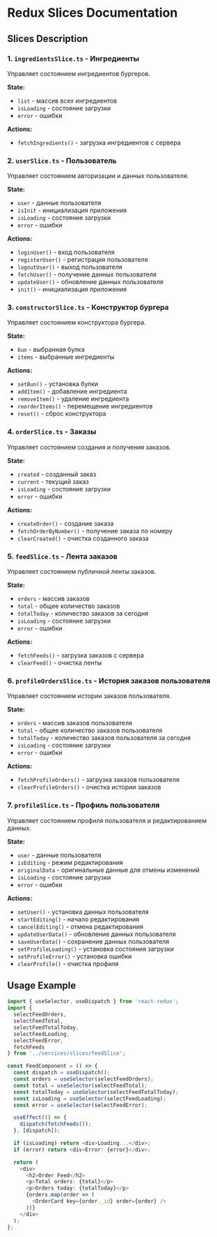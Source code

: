 # Redux Slices Documentation

## Slices Description

### 1. `ingredientsSlice.ts` - Ингредиенты

Управляет состоянием ингредиентов бургеров.

**State:**

- `list` - массив всех ингредиентов
- `isLoading` - состояние загрузки
- `error` - ошибки

**Actions:**

- `fetchIngredients()` - загрузка ингредиентов с сервера

### 2. `userSlice.ts` - Пользователь

Управляет состоянием авторизации и данных пользователя.

**State:**

- `user` - данные пользователя
- `isInit` - инициализация приложения
- `isLoading` - состояние загрузки
- `error` - ошибки

**Actions:**

- `loginUser()` - вход пользователя
- `registerUser()` - регистрация пользователя
- `logoutUser()` - выход пользователя
- `fetchUser()` - получение данных пользователя
- `updateUser()` - обновление данных пользователя
- `init()` - инициализация приложения

### 3. `constructorSlice.ts` - Конструктор бургера

Управляет состоянием конструктора бургера.

**State:**

- `bun` - выбранная булка
- `items` - выбранные ингредиенты

**Actions:**

- `setBun()` - установка булки
- `addItem()` - добавление ингредиента
- `removeItem()` - удаление ингредиента
- `reorderItems()` - перемещение ингредиентов
- `reset()` - сброс конструктора

### 4. `orderSlice.ts` - Заказы

Управляет состоянием создания и получения заказов.

**State:**

- `created` - созданный заказ
- `current` - текущий заказ
- `isLoading` - состояние загрузки
- `error` - ошибки

**Actions:**

- `createOrder()` - создание заказа
- `fetchOrderByNumber()` - получение заказа по номеру
- `clearCreated()` - очистка созданного заказа

### 5. `feedSlice.ts` - Лента заказов

Управляет состоянием публичной ленты заказов.

**State:**

- `orders` - массив заказов
- `total` - общее количество заказов
- `totalToday` - количество заказов за сегодня
- `isLoading` - состояние загрузки
- `error` - ошибки

**Actions:**

- `fetchFeeds()` - загрузка заказов с сервера
- `clearFeed()` - очистка ленты

### 6. `profileOrdersSlice.ts` - История заказов пользователя

Управляет состоянием истории заказов пользователя.

**State:**

- `orders` - массив заказов пользователя
- `total` - общее количество заказов пользователя
- `totalToday` - количество заказов пользователя за сегодня
- `isLoading` - состояние загрузки
- `error` - ошибки

**Actions:**

- `fetchProfileOrders()` - загрузка заказов пользователя
- `clearProfileOrders()` - очистка истории заказов

### 7. `profileSlice.ts` - Профиль пользователя

Управляет состоянием профиля пользователя и редактированием данных.

**State:**

- `user` - данные пользователя
- `isEditing` - режим редактирования
- `originalData` - оригинальные данные для отмены изменений
- `isLoading` - состояние загрузки
- `error` - ошибки

**Actions:**

- `setUser()` - установка данных пользователя
- `startEditing()` - начало редактирования
- `cancelEditing()` - отмена редактирования
- `updateUserData()` - обновление данных пользователя
- `saveUserData()` - сохранение данных пользователя
- `setProfileLoading()` - установка состояния загрузки
- `setProfileError()` - установка ошибки
- `clearProfile()` - очистка профиля

## Usage Example

```typescript
import { useSelector, useDispatch } from 'react-redux';
import {
  selectFeedOrders,
  selectFeedTotal,
  selectFeedTotalToday,
  selectFeedLoading,
  selectFeedError,
  fetchFeeds
} from '../services/slices/feedSlice';

const FeedComponent = () => {
  const dispatch = useDispatch();
  const orders = useSelector(selectFeedOrders);
  const total = useSelector(selectFeedTotal);
  const totalToday = useSelector(selectFeedTotalToday);
  const isLoading = useSelector(selectFeedLoading);
  const error = useSelector(selectFeedError);

  useEffect(() => {
    dispatch(fetchFeeds());
  }, [dispatch]);

  if (isLoading) return <div>Loading...</div>;
  if (error) return <div>Error: {error}</div>;

  return (
    <div>
      <h2>Order Feed</h2>
      <p>Total orders: {total}</p>
      <p>Orders today: {totalToday}</p>
      {orders.map(order => (
        <OrderCard key={order._id} order={order} />
      ))}
    </div>
  );
};
```
